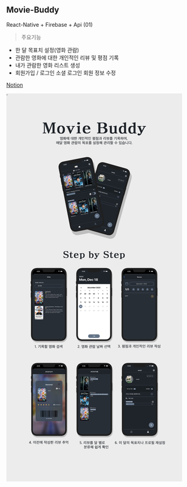 ## Movie-Buddy
React-Native + Firebase + Api (01)

> 주요기능

+ 한 달 목표치 설정(영화 관람)
+ 관람한 영화에 대한 개인적인 리뷰 및 평점 기록
+ 내가 관람한 영화 리스트 생성
+ 회원가입 / 로그인
  소셜 로그인
  회원 정보 수정

[Notion](https://puffy-poinsettia-b48.notion.site/Movie-Buddy-154c87f7029c4a15a3330e30895a3342?pvs=4)

![REDME_MovieBuddy](https://github.com/wxxd-fxrest/movie-buddy/blob/master/REDME_MovieBuddy.png)
